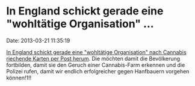 In England schickt gerade eine \"wohltätige Organisation\" \...
===============================================================

Date: 2013-03-21 11:35:19

[In England schickt gerade eine \"wohltätige Organisation\" nach
Cannabis riechende Karten per Post
herum](http://www.rawstory.com/rs/2013/03/20/u-k-police-hope-to-sniff-out-pot-growers-with-marijuana-scented-cards/).
Die möchten damit die Bevölkerung fortbilden, damit sie den Geruch einer
Cannabis-Farm erkennen und die Polizei rufen, damit wir endlich
erfolgreicher gegen Hanfbauern vorgehen können!1!!
